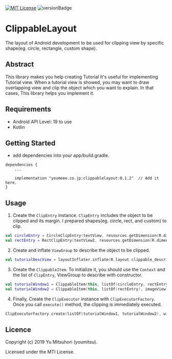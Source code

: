 [![MIT License](http://img.shields.io/badge/license-MIT-blue.svg?style=flat)](LICENSE)
![versionBadge](https://img.shields.io/badge/version-0.1.2-green.svg)

# ClippableLayout


The layout of Android development to be used for clipping view by specific shape(eg. circle, rectangle, custom shape).


## Abstract


This library makes you help creating Tutorial
It's useful for implementing Tutorial view.
When a tutorial view is showed, you may want to draw overlapping view and clip the object which you want to explain.
In that cases, This library helps you implement it.


## Requirements


- Android API Level: 19 to use
- Kotlin

## Getting Started


- add dependencies into your app/build.gradle.

```
dependencies {
    ...
    
    implementation "youmeee.co.jp:clippablelayout:0.1.2"  // Add it here.
}
```


## Usage


1. Create the `ClipEntry` instance. `ClipEntry` includes the object to be clipped and its margin. I prepared shapes(eg. circle, rect, and custom) to clip.

```kotlin
val circleEntry = CircleClipEntry(textView, resources.getDimension(R.dimen.circle_clip_margin))
val rectEntry = RectClipEntry(textView2, resources.getDimension(R.dimen.circle_clip_margin))
```

2. Create and inflate `ViewGroup` to describe the object to be clipped.

```kotlin
val tutorialDescView = layoutInflater.inflate(R.layout.clippable_description, null)
```

3. Create the `ClippableItem`. To initialize it, you should use the `Context` and the list of `ClipEntry`, ViewGroup to describe with constructor.

```kotlin
val tutorialWindow1 = ClippableItem(this, listOf(circleEntry, rectEntry))
val tutorialWindow2 = ClippableItem(this, listOf(rectEntry), imageView)
```

4. Finally, Create the `ClipExecutor` instance with `ClipExecutorFactory`. Once you call `execute()` method, the clipping is immediately executed.

```kotlin
ClipExecutorFactory.create(listOf(tutorialWindow1, tutorialWindow2), window, container).execute()
```

## Licence

Copyright (c) 2019 Yu Mitsuhori (youmitsu).

Licensed under the MTI License.
